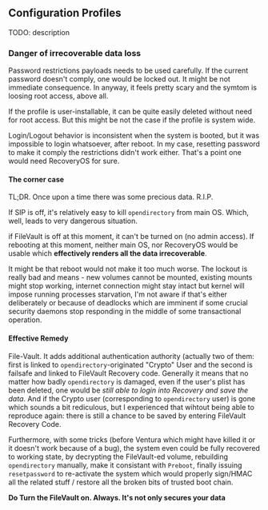 ## Configuration Profiles

TODO: description

### Danger of irrecoverable data loss

Password restrictions payloads needs to be used carefully. If the current password doesn't comply, one would be locked out. It might be not immediate
consequence. In anyway, it feels pretty scary and the symtom is loosing root access, above all.

If the profile is user-installable, it can be quite easily deleted without need for root access. But this might be not the case if the profile is system wide.

Login/Logout behavior is inconsistent when the system is booted, but it was impossible to login whatsoever, after reboot. In my case, resetting password
to make it comply the restrictions didn't work either. That's a point one would need RecoveryOS for sure.

#### The corner case

TL;DR. Once upon a time there was some precious data. R.I.P.

If SIP is off, it's relatively easy to kill `opendirectory` from main OS. Which, well, leads to very dangerous situation.

if FileVault is off at this moment, it can't be turned on (no admin access). If rebooting at this moment, neither main OS, nor RecoveryOS would be usable which 
**effectively renders all the data irrecoverable**. 

It might be that reboot would not make it too much worse. The lockout is really bad and means - new volumes cannot be mounted, existing mounts might stop working,
internet connection might stay intact but kernel will impose running processes starvation, I'm not aware if that's either deliberately or because of deadlocks
which are imminent if some crucial security daemons stop responding in the middle of some transactional operation.


#### Effective Remedy

File-Vault. It adds additional authentication authority (actually two of them: first is linked to `opendirectory`-originated "Crypto" User and the second is
failsafe and linked to FileVault Recovery code. Generally it means that no matter how badly `opendirectory` is damaged, even if the user's plist has been deleted, 
one would be _still able to login into Recovery and save the data_.
And if the Crypto user (corresponding to `opendirectory` user) is gone which sounds a bit rediculous, but I experienced that wihtout being able
to reproduce again: there is still a chance to be saved by entering FileVault Recovery Code.

Furthermore, with some tricks (before Ventura which might have killed it or it doesn't work because of a bug), the system even
could be fully recovered to working state, by decrypting the FileVault-ed volume, rebuilding `opendirectory` manually, make it consistant with `Preboot`,
finally issuing `resetpassword` to re-activate the system which would properly sign/HMAC all the related stuff / restore all the broken bits
of trusted boot chain.

**Do Turn the FileVault on. Always. It's not only secures your data**








